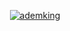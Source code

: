 <p align="center"> <a href="https://github.com/ryo-ma/github-profile-trophy"><img src="https://github-profile-trophy.vercel.app/?username=ademking&row=2&column=3&margin-w=15&margin-h=15" alt="ademking" /></a> </p>
